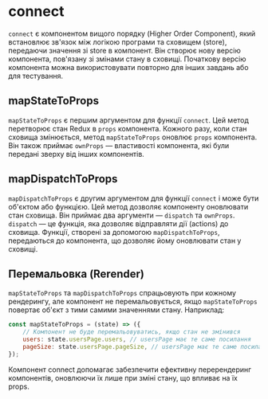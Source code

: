 # connect

`connect` є компонентом вищого порядку (Higher Order Component), який встановлює зв'язок між логікою програми та сховищем (store), передаючи значення зі store в компонент. Він створює нову версію компонента, пов'язану зі змінами стану в сховищі. Початкову версію компонента можна використовувати повторно для інших завдань або для тестування.

## mapStateToProps

`mapStateToProps` є першим аргументом для функції `connect`. Цей метод перетворює стан Redux в `props` компонента. Кожного разу, коли стан сховища змінюється, метод `mapStateToProps` оновлює `props` компонента. Він також приймає `ownProps` — властивості компонента, які були передані зверху від інших компонентів.

## mapDispatchToProps

`mapDispatchToProps` є другим аргументом для функції `connect` і може бути об'єктом або функцією. Цей метод дозволяє компоненту оновлювати стан сховища. Він приймає два аргументи — `dispatch` та `ownProps`. `dispatch` — це функція, яка дозволяє відправляти дії (actions) до сховища. Функції, створені за допомогою `mapDispatchToProps`, передаються до компонента, що дозволяє йому оновлювати стан у сховищі.

## Перемальовка (Rerender)

`mapStateToProps` та `mapDispatchToProps` спрацьовують при кожному рендерингу, але компонент не перемальовується, якщо `mapStateToProps` повертає об'єкт з тими самими значеннями стану. Наприклад:

```jsx
const mapStateToProps = (state) => ({
    // Компонент не буде перемальовуватись, якщо стан не змінився
    users: state.usersPage.users, // usersPage має те саме посилання
    pageSize: state.usersPage.pageSize, // usersPage має те саме посилання
});
```

Компонент connect допомагає забезпечити ефективну перерендеринг компонентів, оновлюючи їх лише при зміні стану, що впливає на їх props.
